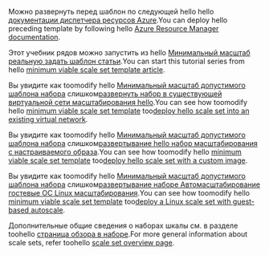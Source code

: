<span data-ttu-id="8cea4-101">Можно развернуть перед шаблон по следующей hello hello [документации диспетчера ресурсов Azure](../articles/azure-resource-manager/resource-group-template-deploy.md).</span><span class="sxs-lookup"><span data-stu-id="8cea4-101">You can deploy hello preceding template by following hello [Azure Resource Manager documentation](../articles/azure-resource-manager/resource-group-template-deploy.md).</span></span>

<span data-ttu-id="8cea4-102">Этот учебник рядов можно запустить из hello [Минимальный масштаб реальную задать шаблон статьи](../articles/virtual-machine-scale-sets/virtual-machine-scale-sets-mvss-start.md).</span><span class="sxs-lookup"><span data-stu-id="8cea4-102">You can start this tutorial series from hello [minimum viable scale set template article](../articles/virtual-machine-scale-sets/virtual-machine-scale-sets-mvss-start.md).</span></span>

<span data-ttu-id="8cea4-103">Вы увидите как toomodify hello [Минимальный масштаб допустимого шаблона набора](../articles/virtual-machine-scale-sets/virtual-machine-scale-sets-mvss-start.md) слишком[развернуть набор в существующей виртуальной сети масштабирования hello](../articles/virtual-machine-scale-sets/virtual-machine-scale-sets-mvss-existing-vnet.md).</span><span class="sxs-lookup"><span data-stu-id="8cea4-103">You can see how toomodify hello [minimum viable scale set template](../articles/virtual-machine-scale-sets/virtual-machine-scale-sets-mvss-start.md) too[deploy hello scale set into an existing virtual network](../articles/virtual-machine-scale-sets/virtual-machine-scale-sets-mvss-existing-vnet.md).</span></span>

<span data-ttu-id="8cea4-104">Вы увидите как toomodify hello [Минимальный масштаб допустимого шаблона набора](../articles/virtual-machine-scale-sets/virtual-machine-scale-sets-mvss-start.md) слишком[развертывание hello набор масштабирования с настраиваемого образа](../articles/virtual-machine-scale-sets/virtual-machine-scale-sets-mvss-custom-image.md).</span><span class="sxs-lookup"><span data-stu-id="8cea4-104">You can see how toomodify hello [minimum viable scale set template](../articles/virtual-machine-scale-sets/virtual-machine-scale-sets-mvss-start.md) too[deploy hello scale set with a custom image](../articles/virtual-machine-scale-sets/virtual-machine-scale-sets-mvss-custom-image.md).</span></span>

<span data-ttu-id="8cea4-105">Вы увидите как toomodify hello [Минимальный масштаб допустимого шаблона набора](../articles/virtual-machine-scale-sets/virtual-machine-scale-sets-mvss-start.md) слишком[развертывание наборе Автомасштабирование гостевые ОС Linux масштабирования](../articles/virtual-machine-scale-sets/virtual-machine-scale-sets-mvss-guest-based-autoscale-linux.md).</span><span class="sxs-lookup"><span data-stu-id="8cea4-105">You can see how toomodify hello [minimum viable scale set template](../articles/virtual-machine-scale-sets/virtual-machine-scale-sets-mvss-start.md) too[deploy a Linux scale set with guest-based autoscale](../articles/virtual-machine-scale-sets/virtual-machine-scale-sets-mvss-guest-based-autoscale-linux.md).</span></span>

<span data-ttu-id="8cea4-106">Дополнительные общие сведения о наборах шкалы см. в разделе toohello [страница обзора в наборе](../articles/virtual-machine-scale-sets/virtual-machine-scale-sets-overview.md).</span><span class="sxs-lookup"><span data-stu-id="8cea4-106">For more general information about scale sets, refer toohello [scale set overview page](../articles/virtual-machine-scale-sets/virtual-machine-scale-sets-overview.md).</span></span>
